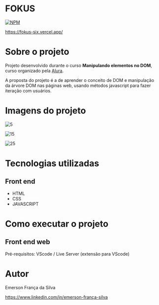 # FOKUS

[![NPM](https://img.shields.io/npm/l/react)](https://github.com/Tecmarson/HTML/blob/main/LICENSE)

https://fokus-six.vercel.app/
# Sobre o projeto

Projeto desenvolvido durante o curso **Manipulando elementos no DOM**, curso organizado pela [Alura](https://www.alura.com.br/ "Site da Alura").

A proposta do projeto é a de aprender o conceito de DOM e manipulação da árvore DOM nas páginas web, usando métodos javascript para fazer iteração com usuários.

# Imagens do projeto

![5](https://github.com/Tecmarson/Fokus/assets/65915029/d44883ed-d369-43dc-b125-2b89d08a0a95)

![15](https://github.com/Tecmarson/Fokus/assets/65915029/3b1b47a0-9a8e-4f82-bad0-06cc703add92)

![25](https://github.com/Tecmarson/Fokus/assets/65915029/f2d8acbf-8454-47b6-a085-e9ab25a2efa2)

# Tecnologias utilizadas
## Front end
- HTML
- CSS
- JAVASCRIPT 

# Como executar o projeto

## Front end web
Pré-requisitos: VScode / Live Server (extensão para VScode)

# Autor

Emerson França da Silva

https://www.linkedin.com/in/emerson-frança-silva
